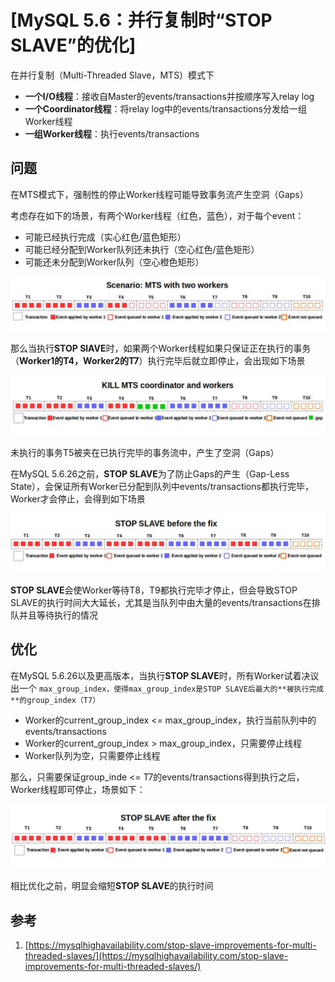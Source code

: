 

# [MySQL 5.6：并行复制时“STOP SLAVE”的优化]

在并行复制（Multi-Threaded Slave，MTS）模式下

*   **一个I/O线程**：接收自Master的events/transactions并按顺序写入relay log
*   **一个Coordinator线程**：将relay log中的events/transactions分发给一组Worker线程
*   **一组Worker线程**：执行events/transactions

## 问题

在MTS模式下，强制性的停止Worker线程可能导致事务流产生空洞（Gaps）

考虑存在如下的场景，有两个Worker线程（红色，蓝色），对于每个event：

*   可能已经执行完成（实心红色/蓝色矩形）
*   可能已经分配到Worker队列还未执行（空心红色/蓝色矩形）
*   可能还未分配到Worker队列（空心橙色矩形）

 ![](assets/1591575835-0d9a83ee77e82e1274e9eb93e83ad3a9.png) 

那么当执行**STOP SlAVE**时，如果两个Worker线程如果只保证正在执行的事务（**Worker1的T4，Worker2的T7**）执行完毕后就立即停止，会出现如下场景

![](assets/1591575835-952776010dc8cd38c9049c7864533ccc.png)

未执行的事务T5被夹在已执行完毕的事务流中，产生了空洞（Gaps）

在MySQL 5.6.26之前，**STOP SLAVE**为了防止Gaps的产生（Gap-Less State），会保证所有Worker已分配到队列中events/transactions都执行完毕，Worker才会停止，会得到如下场景

![](assets/1591575835-868ee27f0df5ea1aa6d24b30b3330eb2.png)

**STOP SLAVE**会使Worker等待T8，T9都执行完毕才停止，但会导致STOP SLAVE的执行时间大大延长，尤其是当队列中由大量的events/transactions在排队并且等待执行的情况

## 优化

在MySQL 5.6.26以及更高版本，当执行**STOP SLAVE**时，所有Worker试着决议出一个 `max_group_index，使得max_group_index是STOP SLAVE后最大的**被执行完成**的group_index（T7）`

*   Worker的current\_group\_index <= max\_group\_index，执行当前队列中的events/transactions
*   Worker的current\_group\_index > max\_group\_index，只需要停止线程
*   Worker队列为空，只需要停止线程

那么，只需要保证group\_inde <= T7的events/transactions得到执行之后，Worker线程即可停止，场景如下：

![](assets/1591575835-26a77c05a85af76ec1b456c0b287448d.png)

相比优化之前，明显会缩短**STOP SLAVE**的执行时间

## 参考

1.  [https://mysqlhighavailability.com/stop-slave-improvements-for-multi-threaded-slaves/](https://mysqlhighavailability.com/stop-slave-improvements-for-multi-threaded-slaves/)  
    




